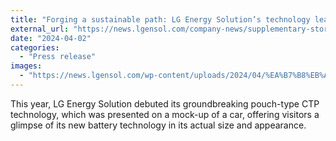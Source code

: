 ```yaml
---
title: "Forging a sustainable path: LG Energy Solution’s technology leadership shines at Interbattery 2024"
external_url: "https://news.lgensol.com/company-news/supplementary-stories/2568/"
date: "2024-04-02"
categories:
  - "Press release"
images:
  - "https://news.lgensol.com/wp-content/uploads/2024/04/%EA%B7%B8%EB%A6%BC2.jpg"
---
```


This year, LG Energy Solution debuted its groundbreaking pouch-type CTP technology, which was presented on a mock-up of a car, offering visitors a glimpse of its new battery technology in its actual size and appearance.
